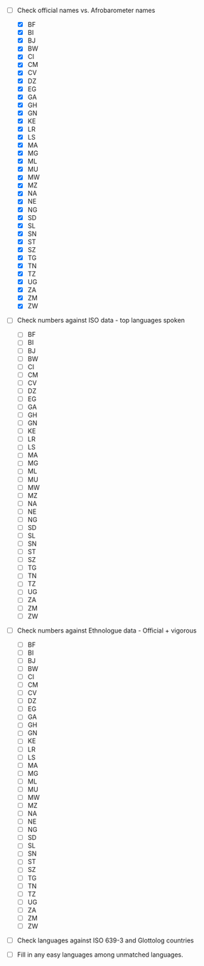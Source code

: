- [ ] Check official names vs. Afrobarometer names

  - [X] BF
  - [X] BI
  - [X] BJ
  - [X] BW
  - [X] CI
  - [X] CM
  - [X] CV
  - [X] DZ
  - [X] EG
  - [X] GA
  - [X] GH
  - [X] GN
  - [X] KE
  - [X] LR
  - [X] LS
  - [X] MA
  - [X] MG
  - [X] ML
  - [X] MU
  - [X] MW
  - [X] MZ
  - [X] NA
  - [X] NE
  - [X] NG
  - [X] SD
  - [X] SL
  - [X] SN
  - [X] ST
  - [X] SZ
  - [X] TG
  - [X] TN
  - [X] TZ
  - [X] UG
  - [X] ZA
  - [X] ZM
  - [X] ZW

- [ ] Check numbers against ISO data - top languages spoken

  - [ ] BF
  - [ ] BI
  - [ ] BJ
  - [ ] BW
  - [ ] CI
  - [ ] CM
  - [ ] CV
  - [ ] DZ
  - [ ] EG
  - [ ] GA
  - [ ] GH
  - [ ] GN
  - [ ] KE
  - [ ] LR
  - [ ] LS
  - [ ] MA
  - [ ] MG
  - [ ] ML
  - [ ] MU
  - [ ] MW
  - [ ] MZ
  - [ ] NA
  - [ ] NE
  - [ ] NG
  - [ ] SD
  - [ ] SL
  - [ ] SN
  - [ ] ST
  - [ ] SZ
  - [ ] TG
  - [ ] TN
  - [ ] TZ
  - [ ] UG
  - [ ] ZA
  - [ ] ZM
  - [ ] ZW

- [ ] Check numbers against Ethnologue data - Official + vigorous

  - [ ] BF
  - [ ] BI
  - [ ] BJ
  - [ ] BW
  - [ ] CI
  - [ ] CM
  - [ ] CV
  - [ ] DZ
  - [ ] EG
  - [ ] GA
  - [ ] GH
  - [ ] GN
  - [ ] KE
  - [ ] LR
  - [ ] LS
  - [ ] MA
  - [ ] MG
  - [ ] ML
  - [ ] MU
  - [ ] MW
  - [ ] MZ
  - [ ] NA
  - [ ] NE
  - [ ] NG
  - [ ] SD
  - [ ] SL
  - [ ] SN
  - [ ] ST
  - [ ] SZ
  - [ ] TG
  - [ ] TN
  - [ ] TZ
  - [ ] UG
  - [ ] ZA
  - [ ] ZM
  - [ ] ZW

- [ ] Check languages against ISO 639-3 and Glottolog countries
- [ ] Fill in any easy languages among unmatched languages.
